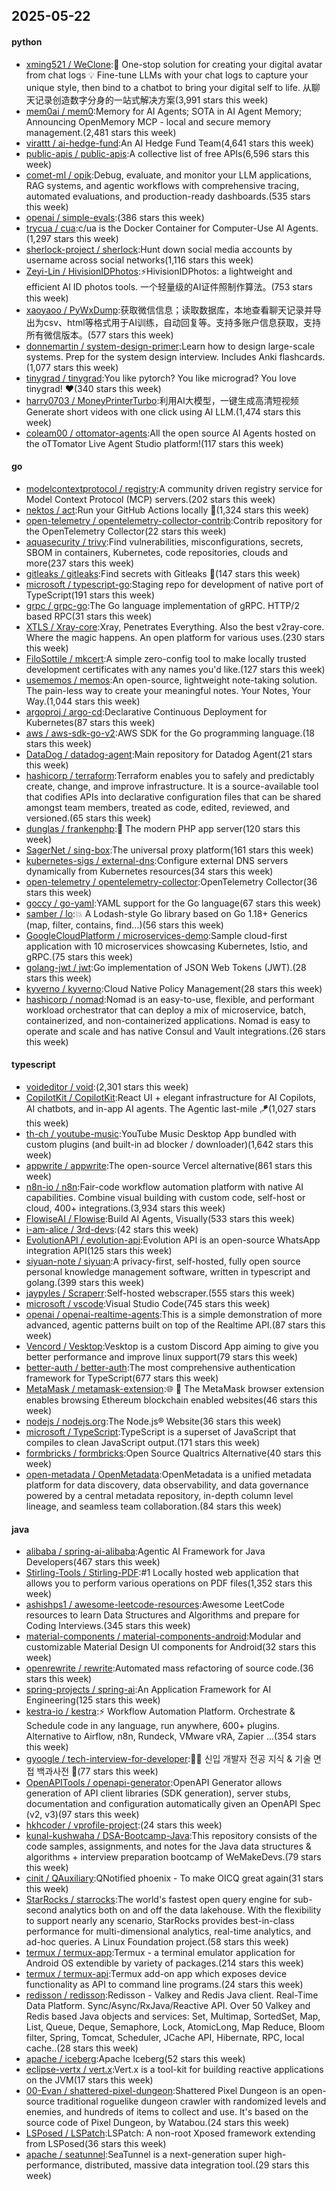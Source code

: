 ## 2025-05-22

#### python
* [xming521 / WeClone](https://github.com/xming521/WeClone):🚀 One-stop solution for creating your digital avatar from chat logs 💡 Fine-tune LLMs with your chat logs to capture your unique style, then bind to a chatbot to bring your digital self to life. 从聊天记录创造数字分身的一站式解决方案(3,991 stars this week)
* [mem0ai / mem0](https://github.com/mem0ai/mem0):Memory for AI Agents; SOTA in AI Agent Memory; Announcing OpenMemory MCP - local and secure memory management.(2,481 stars this week)
* [virattt / ai-hedge-fund](https://github.com/virattt/ai-hedge-fund):An AI Hedge Fund Team(4,641 stars this week)
* [public-apis / public-apis](https://github.com/public-apis/public-apis):A collective list of free APIs(6,596 stars this week)
* [comet-ml / opik](https://github.com/comet-ml/opik):Debug, evaluate, and monitor your LLM applications, RAG systems, and agentic workflows with comprehensive tracing, automated evaluations, and production-ready dashboards.(535 stars this week)
* [openai / simple-evals](https://github.com/openai/simple-evals):(386 stars this week)
* [trycua / cua](https://github.com/trycua/cua):c/ua is the Docker Container for Computer-Use AI Agents.(1,297 stars this week)
* [sherlock-project / sherlock](https://github.com/sherlock-project/sherlock):Hunt down social media accounts by username across social networks(1,116 stars this week)
* [Zeyi-Lin / HivisionIDPhotos](https://github.com/Zeyi-Lin/HivisionIDPhotos):⚡️HivisionIDPhotos: a lightweight and efficient AI ID photos tools. 一个轻量级的AI证件照制作算法。(753 stars this week)
* [xaoyaoo / PyWxDump](https://github.com/xaoyaoo/PyWxDump):获取微信信息；读取数据库，本地查看聊天记录并导出为csv、html等格式用于AI训练，自动回复等。支持多账户信息获取，支持所有微信版本。(577 stars this week)
* [donnemartin / system-design-primer](https://github.com/donnemartin/system-design-primer):Learn how to design large-scale systems. Prep for the system design interview. Includes Anki flashcards.(1,077 stars this week)
* [tinygrad / tinygrad](https://github.com/tinygrad/tinygrad):You like pytorch? You like micrograd? You love tinygrad! ❤️(340 stars this week)
* [harry0703 / MoneyPrinterTurbo](https://github.com/harry0703/MoneyPrinterTurbo):利用AI大模型，一键生成高清短视频 Generate short videos with one click using AI LLM.(1,474 stars this week)
* [coleam00 / ottomator-agents](https://github.com/coleam00/ottomator-agents):All the open source AI Agents hosted on the oTTomator Live Agent Studio platform!(117 stars this week)

#### go
* [modelcontextprotocol / registry](https://github.com/modelcontextprotocol/registry):A community driven registry service for Model Context Protocol (MCP) servers.(202 stars this week)
* [nektos / act](https://github.com/nektos/act):Run your GitHub Actions locally 🚀(1,324 stars this week)
* [open-telemetry / opentelemetry-collector-contrib](https://github.com/open-telemetry/opentelemetry-collector-contrib):Contrib repository for the OpenTelemetry Collector(22 stars this week)
* [aquasecurity / trivy](https://github.com/aquasecurity/trivy):Find vulnerabilities, misconfigurations, secrets, SBOM in containers, Kubernetes, code repositories, clouds and more(237 stars this week)
* [gitleaks / gitleaks](https://github.com/gitleaks/gitleaks):Find secrets with Gitleaks 🔑(147 stars this week)
* [microsoft / typescript-go](https://github.com/microsoft/typescript-go):Staging repo for development of native port of TypeScript(191 stars this week)
* [grpc / grpc-go](https://github.com/grpc/grpc-go):The Go language implementation of gRPC. HTTP/2 based RPC(31 stars this week)
* [XTLS / Xray-core](https://github.com/XTLS/Xray-core):Xray, Penetrates Everything. Also the best v2ray-core. Where the magic happens. An open platform for various uses.(230 stars this week)
* [FiloSottile / mkcert](https://github.com/FiloSottile/mkcert):A simple zero-config tool to make locally trusted development certificates with any names you'd like.(127 stars this week)
* [usememos / memos](https://github.com/usememos/memos):An open-source, lightweight note-taking solution. The pain-less way to create your meaningful notes. Your Notes, Your Way.(1,044 stars this week)
* [argoproj / argo-cd](https://github.com/argoproj/argo-cd):Declarative Continuous Deployment for Kubernetes(87 stars this week)
* [aws / aws-sdk-go-v2](https://github.com/aws/aws-sdk-go-v2):AWS SDK for the Go programming language.(18 stars this week)
* [DataDog / datadog-agent](https://github.com/DataDog/datadog-agent):Main repository for Datadog Agent(21 stars this week)
* [hashicorp / terraform](https://github.com/hashicorp/terraform):Terraform enables you to safely and predictably create, change, and improve infrastructure. It is a source-available tool that codifies APIs into declarative configuration files that can be shared amongst team members, treated as code, edited, reviewed, and versioned.(65 stars this week)
* [dunglas / frankenphp](https://github.com/dunglas/frankenphp):🧟 The modern PHP app server(120 stars this week)
* [SagerNet / sing-box](https://github.com/SagerNet/sing-box):The universal proxy platform(161 stars this week)
* [kubernetes-sigs / external-dns](https://github.com/kubernetes-sigs/external-dns):Configure external DNS servers dynamically from Kubernetes resources(34 stars this week)
* [open-telemetry / opentelemetry-collector](https://github.com/open-telemetry/opentelemetry-collector):OpenTelemetry Collector(36 stars this week)
* [goccy / go-yaml](https://github.com/goccy/go-yaml):YAML support for the Go language(67 stars this week)
* [samber / lo](https://github.com/samber/lo):💥 A Lodash-style Go library based on Go 1.18+ Generics (map, filter, contains, find...)(56 stars this week)
* [GoogleCloudPlatform / microservices-demo](https://github.com/GoogleCloudPlatform/microservices-demo):Sample cloud-first application with 10 microservices showcasing Kubernetes, Istio, and gRPC.(75 stars this week)
* [golang-jwt / jwt](https://github.com/golang-jwt/jwt):Go implementation of JSON Web Tokens (JWT).(28 stars this week)
* [kyverno / kyverno](https://github.com/kyverno/kyverno):Cloud Native Policy Management(28 stars this week)
* [hashicorp / nomad](https://github.com/hashicorp/nomad):Nomad is an easy-to-use, flexible, and performant workload orchestrator that can deploy a mix of microservice, batch, containerized, and non-containerized applications. Nomad is easy to operate and scale and has native Consul and Vault integrations.(26 stars this week)

#### typescript
* [voideditor / void](https://github.com/voideditor/void):(2,301 stars this week)
* [CopilotKit / CopilotKit](https://github.com/CopilotKit/CopilotKit):React UI + elegant infrastructure for AI Copilots, AI chatbots, and in-app AI agents. The Agentic last-mile 🪁(1,027 stars this week)
* [th-ch / youtube-music](https://github.com/th-ch/youtube-music):YouTube Music Desktop App bundled with custom plugins (and built-in ad blocker / downloader)(1,642 stars this week)
* [appwrite / appwrite](https://github.com/appwrite/appwrite):The open-source Vercel alternative(861 stars this week)
* [n8n-io / n8n](https://github.com/n8n-io/n8n):Fair-code workflow automation platform with native AI capabilities. Combine visual building with custom code, self-host or cloud, 400+ integrations.(3,934 stars this week)
* [FlowiseAI / Flowise](https://github.com/FlowiseAI/Flowise):Build AI Agents, Visually(533 stars this week)
* [i-am-alice / 3rd-devs](https://github.com/i-am-alice/3rd-devs):(42 stars this week)
* [EvolutionAPI / evolution-api](https://github.com/EvolutionAPI/evolution-api):Evolution API is an open-source WhatsApp integration API(125 stars this week)
* [siyuan-note / siyuan](https://github.com/siyuan-note/siyuan):A privacy-first, self-hosted, fully open source personal knowledge management software, written in typescript and golang.(399 stars this week)
* [jaypyles / Scraperr](https://github.com/jaypyles/Scraperr):Self-hosted webscraper.(555 stars this week)
* [microsoft / vscode](https://github.com/microsoft/vscode):Visual Studio Code(745 stars this week)
* [openai / openai-realtime-agents](https://github.com/openai/openai-realtime-agents):This is a simple demonstration of more advanced, agentic patterns built on top of the Realtime API.(87 stars this week)
* [Vencord / Vesktop](https://github.com/Vencord/Vesktop):Vesktop is a custom Discord App aiming to give you better performance and improve linux support(79 stars this week)
* [better-auth / better-auth](https://github.com/better-auth/better-auth):The most comprehensive authentication framework for TypeScript(677 stars this week)
* [MetaMask / metamask-extension](https://github.com/MetaMask/metamask-extension):🌐 🔌 The MetaMask browser extension enables browsing Ethereum blockchain enabled websites(46 stars this week)
* [nodejs / nodejs.org](https://github.com/nodejs/nodejs.org):The Node.js® Website(36 stars this week)
* [microsoft / TypeScript](https://github.com/microsoft/TypeScript):TypeScript is a superset of JavaScript that compiles to clean JavaScript output.(171 stars this week)
* [formbricks / formbricks](https://github.com/formbricks/formbricks):Open Source Qualtrics Alternative(40 stars this week)
* [open-metadata / OpenMetadata](https://github.com/open-metadata/OpenMetadata):OpenMetadata is a unified metadata platform for data discovery, data observability, and data governance powered by a central metadata repository, in-depth column level lineage, and seamless team collaboration.(84 stars this week)

#### java
* [alibaba / spring-ai-alibaba](https://github.com/alibaba/spring-ai-alibaba):Agentic AI Framework for Java Developers(467 stars this week)
* [Stirling-Tools / Stirling-PDF](https://github.com/Stirling-Tools/Stirling-PDF):#1 Locally hosted web application that allows you to perform various operations on PDF files(1,352 stars this week)
* [ashishps1 / awesome-leetcode-resources](https://github.com/ashishps1/awesome-leetcode-resources):Awesome LeetCode resources to learn Data Structures and Algorithms and prepare for Coding Interviews.(345 stars this week)
* [material-components / material-components-android](https://github.com/material-components/material-components-android):Modular and customizable Material Design UI components for Android(32 stars this week)
* [openrewrite / rewrite](https://github.com/openrewrite/rewrite):Automated mass refactoring of source code.(36 stars this week)
* [spring-projects / spring-ai](https://github.com/spring-projects/spring-ai):An Application Framework for AI Engineering(125 stars this week)
* [kestra-io / kestra](https://github.com/kestra-io/kestra):⚡ Workflow Automation Platform. Orchestrate & Schedule code in any language, run anywhere, 600+ plugins. Alternative to Airflow, n8n, Rundeck, VMware vRA, Zapier ...(354 stars this week)
* [gyoogle / tech-interview-for-developer](https://github.com/gyoogle/tech-interview-for-developer):👶🏻 신입 개발자 전공 지식 & 기술 면접 백과사전 📖(77 stars this week)
* [OpenAPITools / openapi-generator](https://github.com/OpenAPITools/openapi-generator):OpenAPI Generator allows generation of API client libraries (SDK generation), server stubs, documentation and configuration automatically given an OpenAPI Spec (v2, v3)(97 stars this week)
* [hkhcoder / vprofile-project](https://github.com/hkhcoder/vprofile-project):(24 stars this week)
* [kunal-kushwaha / DSA-Bootcamp-Java](https://github.com/kunal-kushwaha/DSA-Bootcamp-Java):This repository consists of the code samples, assignments, and notes for the Java data structures & algorithms + interview preparation bootcamp of WeMakeDevs.(79 stars this week)
* [cinit / QAuxiliary](https://github.com/cinit/QAuxiliary):QNotified phoenix - To make OICQ great again(31 stars this week)
* [StarRocks / starrocks](https://github.com/StarRocks/starrocks):The world's fastest open query engine for sub-second analytics both on and off the data lakehouse. With the flexibility to support nearly any scenario, StarRocks provides best-in-class performance for multi-dimensional analytics, real-time analytics, and ad-hoc queries. A Linux Foundation project.(58 stars this week)
* [termux / termux-app](https://github.com/termux/termux-app):Termux - a terminal emulator application for Android OS extendible by variety of packages.(214 stars this week)
* [termux / termux-api](https://github.com/termux/termux-api):Termux add-on app which exposes device functionality as API to command line programs.(24 stars this week)
* [redisson / redisson](https://github.com/redisson/redisson):Redisson - Valkey and Redis Java client. Real-Time Data Platform. Sync/Async/RxJava/Reactive API. Over 50 Valkey and Redis based Java objects and services: Set, Multimap, SortedSet, Map, List, Queue, Deque, Semaphore, Lock, AtomicLong, Map Reduce, Bloom filter, Spring, Tomcat, Scheduler, JCache API, Hibernate, RPC, local cache..(28 stars this week)
* [apache / iceberg](https://github.com/apache/iceberg):Apache Iceberg(52 stars this week)
* [eclipse-vertx / vert.x](https://github.com/eclipse-vertx/vert.x):Vert.x is a tool-kit for building reactive applications on the JVM(17 stars this week)
* [00-Evan / shattered-pixel-dungeon](https://github.com/00-Evan/shattered-pixel-dungeon):Shattered Pixel Dungeon is an open-source traditional roguelike dungeon crawler with randomized levels and enemies, and hundreds of items to collect and use. It's based on the source code of Pixel Dungeon, by Watabou.(24 stars this week)
* [LSPosed / LSPatch](https://github.com/LSPosed/LSPatch):LSPatch: A non-root Xposed framework extending from LSPosed(36 stars this week)
* [apache / seatunnel](https://github.com/apache/seatunnel):SeaTunnel is a next-generation super high-performance, distributed, massive data integration tool.(29 stars this week)
